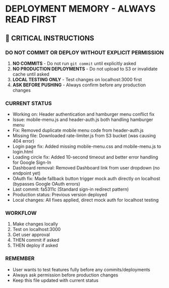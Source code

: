 # DEPLOYMENT MEMORY - ALWAYS READ FIRST

## 🚨 CRITICAL INSTRUCTIONS

### DO NOT COMMIT OR DEPLOY WITHOUT EXPLICIT PERMISSION

1. **NO COMMITS** - Do not run `git commit` until explicitly asked
2. **NO PRODUCTION DEPLOYMENTS** - Do not upload to S3 or invalidate cache until asked
3. **LOCAL TESTING ONLY** - Test changes on localhost:3000 first
4. **ASK BEFORE PUSHING** - Always confirm before any production changes

### CURRENT STATUS
- Working on: Header authentication and hamburger menu conflict fix
- Issue: mobile-menu.js and header-auth.js both handling hamburger menu
- Fix: Removed duplicate mobile menu code from header-auth.js
- Missing file: Downloaded rate-limiter.js from S3 bucket (was causing 404 error)
- Login page fix: Added missing mobile-menu.css and mobile-menu.js to login.html
- Loading circle fix: Added 10-second timeout and better error handling for Google Sign-In
- Dashboard removal: Removed Dashboard link from user dropdown (no endpoint yet)
- OAuth fix: Made fallback button trigger mock auth directly on localhost (bypasses Google OAuth errors)
- Last commit: fa5311c (Standard sign-in redirect pattern)
- Production status: Previous version deployed
- Local changes: All fixes applied, direct mock auth for localhost testing

### WORKFLOW
1. Make changes locally
2. Test on localhost:3000
3. Get user approval
4. THEN commit if asked
5. THEN deploy if asked

### REMEMBER
- User wants to test features fully before any commits/deployments
- Always ask permission before production changes
- Keep this file updated with current status
